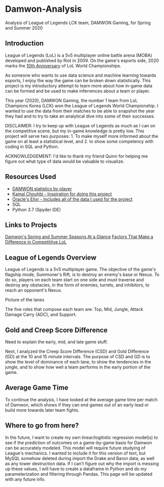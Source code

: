# Damwon-Analysis
Analysis of League of Legends LCK team, DAMWON Gaming, for Spring and Summer 2020 

## Introduction
League of Legends (LoL) is a 5v5 multiplayer online battle arena (MOBA) developed and published by Riot in 2009. On the game's esports side, 2020 marks the [10th Anniversary](https://www.espn.com/esports/story/_/id/29954672/ten-years-worlds-league-legends-world-championship-oral-history) of LoL World Championships.

As someone who wants to use data science and machine learning towards esports, I enjoy the way the game can be broken down statistically. This project is my introductory attempt to learn more about how in-game data can be formed and be used to make inferrences about a team or player. 

This year (2020), DAMWON Gaming, the number 1 team from LoL Champions Korea (LCK) won the League of Legends World Championship. I wanted to use the data from their matches to be able to snapshot the year they had and to try to take an analytical dive into some of their successes.   

DISCLAIMER: I try to keep up with League of Legends as much as I can on the competitive scene, but my in-game knowledge is pretty low. This project will serve two purposes: 1. To make myself more informed about the game on at least a statistical level, and 2. to show some competency with coding in SQL and Python. 

ACKNOWLEDGEMENT: I'd like to thank my friend Quinn for helping me figure out what type of data would be valuable to visualize. 

## Resources Used 
- [DAMWON statistics by player](https://lol.gamepedia.com/DAMWON_Gaming/Statistics/2020)    
- [Kamal Chouhbi - Inspiration for doing this project](https://towardsdatascience.com/what-is-like-to-be-a-data-scientist-with-a-passion-for-gaming-43c067ad6415)  
- [Oracle's Elixr - Includes all of the data I used for the project](https://oracleselixir.com/tools/downloads)  
- SQL  
- Python 3.7 (Spyder IDE)  

## Links to Projects
[Damwon's Spring and Summer Seasons At a Glance](https://github.com/inm2/Damwon-Analysis/blob/main/1%20-%20Damwon%20Season%20At%20A%20Glance.ipynb)
[Factors That Make a Difference in Competititve LoL]()

## League of Legends Overview
League of Legends is a 5v5 multiplayer game. The objective of the game's flagship mode, Summoner's Rift, is to destroy an enemy's base or Nexus. To do so, players on each team start on one side and must traverse and destroy any obstacles, in the form of enemies, turrets, and inhibitors, to reach an opponent's Nexus. 

Picture of the lanes

The five roles that compose each team are: Top, Mid, Jungle, Attack Damage Carry (ADC), and Support. 

## Gold and Creep Score Difference
Need to explain the early, mid, and late game stuff. 

Next, I analyzed the Creep Score Difference (CSD) and Gold Difference (GD) at the 10 and 15 minute intervals. The purpose of CSD and GD is to show the level of dominance of each lane, to show the tendencies in the jungle, and to show how well a team performs in the early portion of the game. 

## Average Game Time
To continue the analysis, I have looked at the average game time per match of Damwon, which shows if they can end games out of an early lead or build more towards later team fights. 


## Where to go from here?
In the future, I want to create my own linear/logitistic regression model(s) to see if the prediction of outcomes on a game-by-game basis for Damwon can be accurately modeled. This model will require future studying of League's mechanics. I wanted to include it for this version of text, but MySQL somehow deleted during import the Drake and Baron data, as well as any tower destruction data. If I can't figure out why the import is messing up these values, I will have to create a dataframe in Python and do my parameterization and filtering through Pandas. This page will be updated with any future info.  
